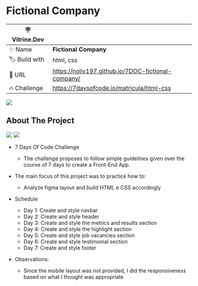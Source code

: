 # Fictional Company

| :placard: Vitrine.Dev |     |
| -------------  | --- |
| :sparkles: Name        | **Fictional Company**
| :label: Build with | html, css
| :rocket: URL         | https://noliv197.github.io/7DOC-fictional-company/
| :fire: Challenge     | https://7daysofcode.io/matricula/html-css


![](https://imagizer.imageshack.com/img924/4200/2wPC0r.gif#vitrinedev)

## About The Project

<img src="http://img.shields.io/static/v1?label=Development&message=Finished&color=GREEN&style=for-the-badge"/>
<img src="http://img.shields.io/static/v1?label=CODE%20REVIEW&message=On%20Going&color=blue&style=for-the-badge"/>

* 7 Days Of Code Challenge
  * The challenge proposes to follow simple guidelines given over the course of 7 days to create a Front-End App. 
 
* The main focus of this project was to practice how to:
  * Analyze figma layout and build HTML e CSS accordingly

- Schedule
  - Day 1: Create and style navbar
  - Day 2: Create and style header 
  - Day 3: Create and style the metrics and results section
  - Day 4: Create and style the highlight section
  - Day 5: Create and style job vacancies section
  - Day 6: Create and style testimonial section
  - Day 7: Create and style footer

- Observations:
  - Since the mobile layout was not provided, I did the responsiveness based on what I thought was appropriate

